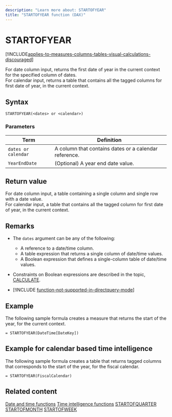 ```yaml
---
description: "Learn more about: STARTOFYEAR"
title: "STARTOFYEAR function (DAX)"
---
```

# STARTOFYEAR

[!INCLUDE[applies-to-measures-columns-tables-visual-calculations-discouraged](includes/applies-to-measures-columns-tables-visual-calculations-discouraged.md)]

For date column input, returns the first date of year in the current context for the specified column of dates.  
For calendar input, returns a table that contains all the tagged columns for first date of year, in the current context.

## Syntax

```
STARTOFYEAR(<dates> or <calendar>)
```

### Parameters

|Term|Definition|
|--------|--------------|
|`dates or calendar`|A column that contains dates or a calendar reference.|
|`YearEndDate`|(Optional) A year end date value.|

## Return value

For date column input, a table containing a single column and single row with a date value.  
For calendar input, a table that contains all the tagged column for first date of year, in the current context.

## Remarks

- The `dates` argument can be any of the following:
  - A reference to a date/time column.
  - A table expression that returns a single column of date/time values.
  - A Boolean expression that defines a single-column table of date/time values.

- Constraints on Boolean expressions are described in the topic, [CALCULATE](calculate-function-dax.md).

- [!INCLUDE [function-not-supported-in-directquery-mode](includes/function-not-supported-in-directquery-mode.md)]

## Example

The following sample formula creates a measure that returns the start of the year, for the current context.

```dax
= STARTOFYEAR(DateTime[DateKey])
```

## Example for calendar based time intelligence

The following sample formula creates a table that returns tagged columns that corresponds to the start of the year, for the fiscal calendar.

```dax
= STARTOFYEAR(FiscalCalendar)
```

## Related content

[Date and time functions](date-and-time-functions-dax.md)
[Time intelligence functions](time-intelligence-functions-dax.md)
[STARTOFQUARTER](startofquarter-function-dax.md)
[STARTOFMONTH](startofmonth-function-dax.md)
[STARTOFWEEK](startofweek-function-dax.md)